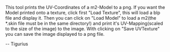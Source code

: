 This tool prints the UV-Coordinates of a m2-Model to a png.
If you want the Model printed onto a texture, click first "Load Texture", this will  load a blp file and display it.
Then you can click on "Load Model" to load a m2(the *.skin file must be in the same directory!) and print it's UV-Mapping(scaled to the size of the image) to the image. With clicking on "Save UVTexture" you can save the image displayed to a png file.

-- Tigurius
